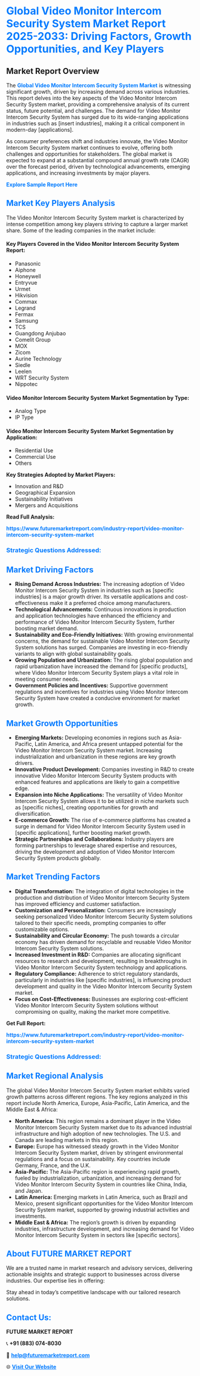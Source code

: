 <h1 style="color: #007BFF;">Global Video Monitor Intercom Security System Market Report 2025-2033: Driving Factors, Growth Opportunities, and Key Players</h1>

<section id="overview">
<h2>Market Report Overview</h2>
<p>The <a href="https://www.futuremarketreport.com/industry-report/video-monitor-intercom-security-system-market" style="color: #007BFF; text-decoration: none;"><strong>Global Video Monitor Intercom Security System Market</strong></a> is witnessing significant growth, driven by increasing demand across various industries. This report delves into the key aspects of the Video Monitor Intercom Security System market, providing a comprehensive analysis of its current status, future potential, and challenges. The demand for Video Monitor Intercom Security System has surged due to its wide-ranging applications in industries such as [insert industries], making it a critical component in modern-day [applications].</p>
<p>As consumer preferences shift and industries innovate, the Video Monitor Intercom Security System market continues to evolve, offering both challenges and opportunities for stakeholders. The global market is expected to expand at a substantial compound annual growth rate (CAGR) over the forecast period, driven by technological advancements, emerging applications, and increasing investments by major players.</p>
</section>

<section id="overview">
<p><a href="https://www.futuremarketreport.com/request-sample/reportId=57215" style="color: #007BFF; text-decoration: none;"><strong>Explore Sample Report Here</strong></a></p>
</section>

<section id="key-players">
<h2 style="color: #007BFF;">Market Key Players Analysis</h2>
<p>The Video Monitor Intercom Security System market is characterized by intense competition among key players striving to capture a larger market share. Some of the leading companies in the market include:</p>
<h4>Key Players Covered in the Video Monitor Intercom Security System Report:</h4>
<ul><li>Panasonic</li><li>Aiphone</li><li>Honeywell</li><li>Entryvue</li><li>Urmet</li><li>Hikvision</li><li>Commax</li><li>Legrand</li><li>Fermax</li><li>Samsung</li><li>TCS</li><li>Guangdong Anjubao</li><li>Comelit Group</li><li>MOX</li><li>Zicom</li><li>Aurine Technology</li><li>Siedle</li><li>Leelen</li><li>WRT Security System</li><li>Nippotec</li></ul>
<h4>Video Monitor Intercom Security System Market Segmentation by Type:</h4>
<ul><li>Analog Type</li><li>IP Type</li></ul>

<h4>Video Monitor Intercom Security System Market Segmentation by Application:</h4>
<ul><li>Residential Use</li><li>Commercial Use</li><li>Others</li></ul>
<p><strong>Key Strategies Adopted by Market Players:</strong></p>
<ul>
<li>Innovation and R&D</li>
<li>Geographical Expansion</li>
<li>Sustainability Initiatives</li>
<li>Mergers and Acquisitions</li>
</ul>
</section>

<section>
<p><strong>Read Full Analysis: </strong></p><a href="https://www.futuremarketreport.com/industry-report/video-monitor-intercom-security-system-market" style="color: #007BFF; text-decoration: none;"><strong>https://www.futuremarketreport.com/industry-report/video-monitor-intercom-security-system-market</strong></a>
<h3 style="color: #007BFF;">Strategic Questions Addressed:</h3>
</section>

<section id="driving-factors">
<h2 style="color: #007BFF;">Market Driving Factors</h2>
<ul>
<li><strong>Rising Demand Across Industries:</strong> The increasing adoption of Video Monitor Intercom Security System in industries such as [specific industries] is a major growth driver. Its versatile applications and cost-effectiveness make it a preferred choice among manufacturers.</li>
<li><strong>Technological Advancements:</strong> Continuous innovations in production and application technologies have enhanced the efficiency and performance of Video Monitor Intercom Security System, further boosting market demand.</li>
<li><strong>Sustainability and Eco-Friendly Initiatives:</strong> With growing environmental concerns, the demand for sustainable Video Monitor Intercom Security System solutions has surged. Companies are investing in eco-friendly variants to align with global sustainability goals.</li>
<li><strong>Growing Population and Urbanization:</strong> The rising global population and rapid urbanization have increased the demand for [specific products], where Video Monitor Intercom Security System plays a vital role in meeting consumer needs.</li>
<li><strong>Government Policies and Incentives:</strong> Supportive government regulations and incentives for industries using Video Monitor Intercom Security System have created a conducive environment for market growth.</li>
</ul>
</section>

<section id="growth-opportunities">
<h2 style="color: #007BFF;">Market Growth Opportunities</h2>
<ul>
<li><strong>Emerging Markets:</strong> Developing economies in regions such as Asia-Pacific, Latin America, and Africa present untapped potential for the Video Monitor Intercom Security System market. Increasing industrialization and urbanization in these regions are key growth drivers.</li>
<li><strong>Innovative Product Development:</strong> Companies investing in R&D to create innovative Video Monitor Intercom Security System products with enhanced features and applications are likely to gain a competitive edge.</li>
<li><strong>Expansion into Niche Applications:</strong> The versatility of Video Monitor Intercom Security System allows it to be utilized in niche markets such as [specific niches], creating opportunities for growth and diversification.</li>
<li><strong>E-commerce Growth:</strong> The rise of e-commerce platforms has created a surge in demand for Video Monitor Intercom Security System used in [specific applications], further boosting market growth.</li>
<li><strong>Strategic Partnerships and Collaborations:</strong> Industry players are forming partnerships to leverage shared expertise and resources, driving the development and adoption of Video Monitor Intercom Security System products globally.</li>
</ul>
</section>

<section id="trending-factors">
<h2 style="color: #007BFF;">Market Trending Factors</h2>
<ul>
<li><strong>Digital Transformation:</strong> The integration of digital technologies in the production and distribution of Video Monitor Intercom Security System has improved efficiency and customer satisfaction.</li>
<li><strong>Customization and Personalization:</strong> Consumers are increasingly seeking personalized Video Monitor Intercom Security System solutions tailored to their specific needs, prompting companies to offer customizable options.</li>
<li><strong>Sustainability and Circular Economy:</strong> The push towards a circular economy has driven demand for recyclable and reusable Video Monitor Intercom Security System solutions.</li>
<li><strong>Increased Investment in R&D:</strong> Companies are allocating significant resources to research and development, resulting in breakthroughs in Video Monitor Intercom Security System technology and applications.</li>
<li><strong>Regulatory Compliance:</strong> Adherence to strict regulatory standards, particularly in industries like [specific industries], is influencing product development and quality in the Video Monitor Intercom Security System market.</li>
<li><strong>Focus on Cost-Effectiveness:</strong> Businesses are exploring cost-efficient Video Monitor Intercom Security System solutions without compromising on quality, making the market more competitive.</li>
</ul>
</section>

<section>
<p><strong>Get Full Report: </strong></p><a href="https://www.futuremarketreport.com/industry-report/video-monitor-intercom-security-system-market" style="color: #007BFF; text-decoration: none;"><strong>https://www.futuremarketreport.com/industry-report/video-monitor-intercom-security-system-market</strong></a>
<h3 style="color: #007BFF;">Strategic Questions Addressed:</h3>
</section>


<section id="regional-analysis">
<h2 style="color: #007BFF;">Market Regional Analysis</h2>
<p>The global Video Monitor Intercom Security System market exhibits varied growth patterns across different regions. The key regions analyzed in this report include North America, Europe, Asia-Pacific, Latin America, and the Middle East & Africa:</p>
<ul>
<li><strong>North America:</strong> This region remains a dominant player in the Video Monitor Intercom Security System market due to its advanced industrial infrastructure and high adoption of new technologies. The U.S. and Canada are leading markets in this region.</li>
<li><strong>Europe:</strong> Europe has witnessed steady growth in the Video Monitor Intercom Security System market, driven by stringent environmental regulations and a focus on sustainability. Key countries include Germany, France, and the U.K.</li>
<li><strong>Asia-Pacific:</strong> The Asia-Pacific region is experiencing rapid growth, fueled by industrialization, urbanization, and increasing demand for Video Monitor Intercom Security System in countries like China, India, and Japan.</li>
<li><strong>Latin America:</strong> Emerging markets in Latin America, such as Brazil and Mexico, present significant opportunities for the Video Monitor Intercom Security System market, supported by growing industrial activities and investments.</li>
<li><strong>Middle East & Africa:</strong> The region’s growth is driven by expanding industries, infrastructure development, and increasing demand for Video Monitor Intercom Security System in sectors like [specific sectors].</li>
</ul>
</section>

<footer>
<h2 style="color: #007BFF;">About FUTURE MARKET REPORT</h2>
<p>We are a trusted name in market research and advisory services, delivering actionable insights and strategic support to businesses across diverse industries. Our expertise lies in offering:</p>

<p>Stay ahead in today’s competitive landscape with our tailored research solutions.</p>

<h2 style="color: #007BFF;">Contact Us:</h2>
<p><strong>FUTURE MARKET REPORT</strong></p>
<p>📞 <strong>+91 (883) 074-8030</strong></p>
<p>📧 <strong><a href="mailto:help@futuremarketreport.com" style="color: #007BFF;">help@futuremarketreport.com</a></strong></p>
<p>🌐 <strong><a href="https://www.futuremarketreport.com/" style="color: #007BFF;">Visit Our Website</a></strong></p>
</footer>